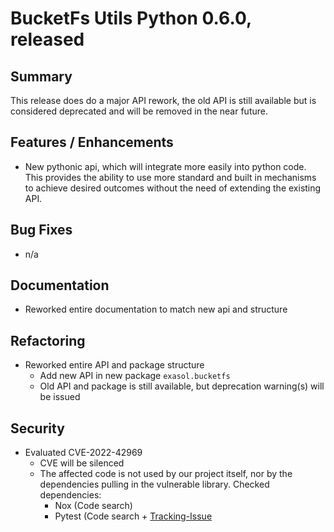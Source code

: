 # BucketFs Utils Python 0.6.0, released <TBD>

## Summary

This release does do a major API rework, the old API is still available but is considered deprecated
and will be removed in the near future.

## Features / Enhancements

- New pythonic api, which will integrate more easily into python code. 
  This provides the ability to use more standard and built in mechanisms
  to achieve desired outcomes without the need of extending the existing API.

## Bug Fixes

- n/a 

## Documentation

- Reworked entire documentation to match new api and structure

## Refactoring

- Reworked entire API and package structure
  - Add new API in new package `exasol.bucketfs`
  - Old API and package is still available, but deprecation warning(s) will be issued

## Security

- Evaluated CVE-2022-42969
    - CVE will be silenced
    - The affected code is not used by our project itself, nor by the dependencies pulling in the vulnerable
      library.
      Checked dependencies:
        * Nox (Code search)
        * Pytest (Code search + [Tracking-Issue](https://github.com/pytest-dev/pytest/issues/10392)